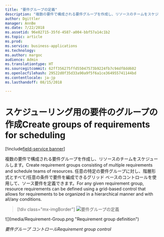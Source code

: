 ```yaml
---
title: "要件グループの定義"
description: "複数の要件で構成される要件グループを作成し、リソースのチームをスケジュールします。"
author: Dgittler
manager: AnnBe
ms.date: 7/22/2018
ms.assetid: 96e82715-35fd-4587-a004-bbf57a14c1b2
ms.topic: article
ms.prod: 
ms.service: business-applications
ms.technology: 
ms.author: margoc
audience: Admin
ms.translationtype: HT
ms.sourcegitcommit: 62ff356275ffd55047573b9224fb7c94df8dd602
ms.openlocfilehash: 29522d0f35d33a90a9f5f6a1ce364955741144bd
ms.contentlocale: ja-jp
ms.lasthandoff: 08/15/2018

---
```





#  <a name="create-groups-of-requirements-for-scheduling"></a><span data-ttu-id="e2573-103">スケジューリング用の要件のグループの作成</span><span class="sxs-lookup"><span data-stu-id="e2573-103">Create groups of requirements for scheduling</span></span>

[!include[field-service banner](../../../includes/field-service.md)]

<span data-ttu-id="e2573-104">複数の要件で構成される要件グループを作成し、リソースのチームをスケジュールします。</span><span class="sxs-lookup"><span data-stu-id="e2573-104">Create requirement groups consisting of multiple requirements and schedule teams of resources.</span></span> <span data-ttu-id="e2573-105">任意の特定の要件グループに対し、階層形式とすべて/任意の条件で要件を編成できるグリッド ベースのコントロールを使用して、ソース要件を定義できます。</span><span class="sxs-lookup"><span data-stu-id="e2573-105">For any given requirement group, resource requirements can be defined using a grid-based control that allows for requirements to be organized in a hierarchical manner and with all/any conditions.</span></span>

> [!div class="mx-imgBorder"]
> <span data-ttu-id="e2573-106">![](media/Requirement-Group.png "要件グループの定義")
<!-- picture --></span><span class="sxs-lookup"><span data-stu-id="e2573-106">![](media/Requirement-Group.png "Requirement group definition")
<!-- picture --></span></span>

<span data-ttu-id="e2573-107">*要件グループ コントロール*</span><span class="sxs-lookup"><span data-stu-id="e2573-107">*Requirement group control*</span></span>

